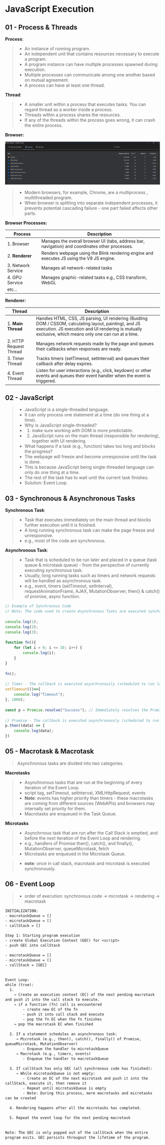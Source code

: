 # JavaScript Execution

## 01 - Process & Threads


**Process**: 
> - An instance of running program. 
> - An independent unit that contains resources necessary to execute a program.
> - A program instance can have multiple processes spawned during execution.
> - Multiple processes can communicate among one another based on mutual agreement.
> - A process can have at least one thread.


**Thread**:
> - A smaller unit within a process that executes tasks. You can regard thread as a worker inside a process.
> - Threads within a process shares the resources.
> - If any of the threads within the process goes wrong, it can crash the entire process.
 
**Browser:**

 ![browser](browser.png)

> - Modern browsers, for example, Chrome, are a multiprocess , multithreaded program.
> - When browser is splitting into separate independent processes, it prevents potential cascading failure - one part failed affects other parts.

**Browser Processes:**

| Process            | Description                                                                                     |
| ------------------ | ----------------------------------------------------------------------------------------------- |
| 1. Browser         | Manages the overall browser UI (tabs, address bar, navigation) and coordinates other processes. |
| 2. **Renderer**    | Renders webpage using the Blink rendering engine and executes JS using the V8 JS engine.        |
| 3. Network Service | Manages all network-related tasks                                                                |
| 4. GPU Service     | Manages graphic-related tasks e.g., CSS transform, WebGL                                        |
| etc...             |                                                                                                 |

**Renderer:**

| Thread                 | Description                                                                                                                                                                                                     |
| ---------------------- | --------------------------------------------------------------------------------------------------------------------------------------------------------------------------------------------------------------- |
| 1. **Main Thread**     | Handles HTML, CSS, JS parsing, UI rendering (Buidling DOM / CSSOM, calculating layout, painting), and JS execution. JS execution and UI rendering is mutually exclusive, which means only one can run at a time. |
| 2. HTTP Request Thread | Manages network requests made by the page and queues their callbacks when responses are ready.                                                                                                                    |
| 3. Timer Thread        | Tracks timers (setTimeout, setInterval) and queues their callback after delay expires.                                                                                                                    |
| 4. Event Thread        | Listen for user interactions (e.g., click, keydown) or other events and queues their event handler when the event is triggered.                                                                                        |

## 02 - JavaScript

> - JavaScript is a single-threaded language.
> - It can only process one statement at a time (do one thing at a time).
> - Why is JavaScript single-threaded?
> - 1. make sure working with DOM is more predictable.
> - 2. JavaScript runs on the main thread (responsible for rendering), together with UI rendering. 
> - What happens if a task (e.g., function) takes too long and blocks the progress?
> - The webpage will freeze and become unresponsive until the task is done.
> - This is because JavaScript being single-threaded language can only do one thing at a time.
> - The rest of the task has to wait until the current task finishes.
> - Solution: Event Loop.

## 03 - Synchronous & Asynchronous Tasks

**Synchronous Task**: 
> - Task that executes immediately on the main thread and blocks further execution until it is finished.
> - A long running synchronous task can make the page freeze and unresponsive.
> - e.g., most of the code are synchronous.

**Asynchronous Task**: 
> - Task that is scheduled to be run later and placed in a queue (task queue & microtask queue) - from the perspective of currently executing synchronous task.
> - Usually, long running tasks such as timers and network requests will be handled as asynchronous task.
> - e.g., event, timers (setTimeout, setInterval), requestAnimationFrame, AJAX, MutationObserver, then() & catch() of promise, async function.


```js
// Example of Synchronous Code
// Note: The code used to create Asynchronous Tasks are executed synchronously but the callback it attached will be run asynchronously.

console.log(1);
console.log(2);
console.log(3);

function fn(){
    for (let i = 0; i <= 10; i++) {
        console.log(i);
    }
}

fn();

// Timer - The callback is executed asynchronously (scheduled to run later after 1 second)
setTimeout(()=>{
    console.log("Timeout");
}, 1000);

const p = Promise.resolve("Success"); // Immediately resolves the Promise with "Success"

// Promise - The callback is executed asynchronously (scheduled to run later after the PromiseState has settled.) 
p.then((data) => {
    console.log(data);
})
```

## 05 - Macrotask & Macrotask

> Asynchronous tasks are divided into two categories.

**Macrotasks**
> - Asynchronous tasks that are run at the beginning of every iteration of the Event Loop.
> - script tag, setTimeout, setInterval, XMLHttpRequest, events
> - **Note**: events has higher priority than timers - these macrotasks are coming from different sources (WebAPIs) and browsers may internally set priority for them.
> - Macrotasks are enqueued in the Task Queue.

**Microtasks**
> - Asynchrnous task that are run after the Call Stack is emptied, and before the next iteration of the Event Loop and rendering.
> - e.g., handlers of Promise then(), catch(), and finally(), MutationObserver, queueMicrotask, fetch   
> - Microtasks are enqueued in the Microtask Queue.

> - **note**: once in call stack, macrotask and microtask is executed synchronously.

## 06 - Event Loop

> - order of execution: synchronous code -> microtask -> rendering -> macrotask


```
INITIALIZATION:
- macrotaskQueue = []
- microtaskQueue = []
- callStack = []

Step 1: Starting program execution
- create Global Execution Context (GEC) for <script>
- push GEC into callStack

- macrotaskQueue = []
- microtaskQueue = []
- callStack = [GEC]


Event Loop:
while (true):
  1. 
    → Create an execution context (EC) of the next pending macrotask and push it into the call stack to execute.
    → if a function (fn) call is encountered
        - create new EC of the fn
        - push it into call stack and execute
        - pop the fn EC when the fn finishes
    → pop the macrotask EC when finished

  2. If a statement schedules an asynchronous task:
     → Microtask (e.g., then(), catch(), finally() of Promise, queueMicrotask, MutationObserver)
        - Enqueue the handler to microtaskQueue
     → Macrotask (e.g., timers, events)
        - Enqueue the handler to macrotaskQueue

  3. If callStack has only GEC (all synchronous code has finished):
     → While microtaskQueue is not empty:
        - Create an EC of the next microtask and push it into the callStack, execute it, then remove it
        - Repeat until microtaskQueue is empty
        - Note: During this process, more macrotasks and microtasks can be created

  4. Rendering happens after all the microtasks has completed.

  5. Repeat the event loop for the next pending macrotask


Note: The GEC is only popped out of the callStack when the entire program exits. GEC persists througout the lifetime of the program.
```
